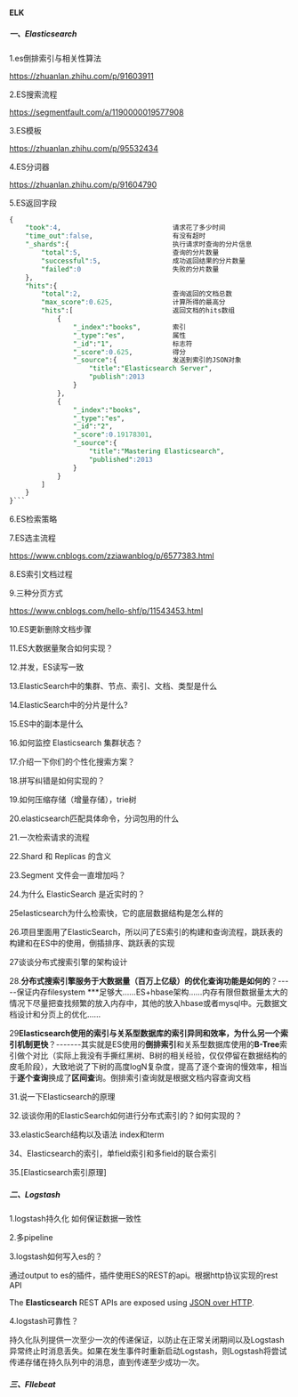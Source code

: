 #### ELK

##### 一、Elasticsearch

1.es倒排索引与相关性算法

https://zhuanlan.zhihu.com/p/91603911

2.ES搜索流程

https://segmentfault.com/a/1190000019577908

3.ES模板

https://zhuanlan.zhihu.com/p/95532434

4.ES分词器

https://zhuanlan.zhihu.com/p/91604790

5.ES返回字段

```sql
{
    "took":4,                            请求花了多少时间
    "time_out":false,				  	 有没有超时
    "_shards":{    						 执行请求时查询的分片信息
        "total":5,     					 查询的分片数量
        "successful":5,  				 成功返回结果的分片数量
        "failed":0   					 失败的分片数量
    },
    "hits":{
        "total":2,       				 查询返回的文档总数
        "max_score":0.625,  			 计算所得的最高分
        "hits":[						 返回文档的hits数组
            {
                "_index":"books",		 索引
                "_type":"es",     		 属性
                "_id":"1",      		 标志符
                "_score":0.625,      	 得分
                "_source":{			  	 发送到索引的JSON对象
                    "title":"Elasticsearch Server",
                    "publish":2013
                }
            },
            {
                "_index":"books",
                "_type":"es",
                "_id":"2",
                "_score":0.19178301,
                "_source":{
                    "title":"Mastering Elasticsearch",
                    "published":2013
                }
            }
        ]
    }
}```
```

6.ES检索策略



7.ES选主流程

https://www.cnblogs.com/zziawanblog/p/6577383.html

8.ES索引文档过程

9.三种分页方式

https://www.cnblogs.com/hello-shf/p/11543453.html

10.ES更新删除文档步骤

11.ES大数据量聚合如何实现？

12.并发，ES读写一致

13.ElasticSearch中的集群、节点、索引、文档、类型是什么

14.ElasticSearch中的分片是什么?

15.ES中的副本是什么

16.如何监控 Elasticsearch 集群状态？

17.介绍一下你们的个性化搜索方案？

18.拼写纠错是如何实现的？

19.如何压缩存储（增量存储），trie树

20.elasticsearch匹配具体命令，分词包用的什么

21.一次检索请求的流程

22.Shard 和 Replicas 的含义

23.Segment 文件会一直增加吗？

24.为什么 ElasticSearch 是近实时的？

25elasticsearch为什么检索快，它的底层数据结构是怎么样的

26.项目里面用了ElasticSearch，所以问了ES索引的构建和查询流程，跳跃表的构建和在ES中的使用，倒插排序、跳跃表的实现

27谈谈分布式搜索引擎的架构设计



28.**分布式搜索引擎服务于大数据量（百万上亿级）的优化查询功能是如何的**？-----保证内存filesystem ***足够大……ES+hbase架构……内存有限但数据量太大的情况下尽量把查找频繁的放入内存中，其他的放入hbase或者mysql中。元数据文档设计和分页上的优化……



29**Elasticsearch使用的索引与关系型数据库的索引异同和效率，为什么另一个索引机制更快**？-------其实就是ES使用的**倒排索引**和关系型数据库使用的**B-Tree**索引做个对比（实际上我没有手撕红黑树、B树的相关经验，仅仅停留在数据结构的皮毛阶段），大致地说了下树的高度logN复杂度，提高了逐个查询的慢效率，相当于**逐个查询**换成了**区间查**询。倒排索引查询就是根据文档内容查询文档

31.说一下Elasticsearch的原理

32.谈谈你用的ElasticSearch如何进行分布式索引的？如何实现的？

33.elasticSearch结构以及语法 index和term

34、Elasticsearch的索引，单field索引和多field的联合索引

35.[Elasticsearch索引原理]

##### 二、Logstash

1.logstash持久化 如何保证数据一致性

2.多pipeline

3.logstash如何写入es的？

通过output to es的插件，插件使用ES的REST的api。根据http协议实现的rest API

The **Elasticsearch** REST APIs are exposed using [JSON over HTTP](https://www.elastic.co/guide/en/elasticsearch/reference/current/modules-http.html).

4.logstash可靠性？

持久化队列提供一次至少一次的传递保证，以防止在正常关闭期间以及Logstash异常终止时消息丢失。如果在发生事件时重新启动Logstash，则Logstash将尝试传递存储在持久队列中的消息，直到传递至少成功一次。

##### 三、FIlebeat